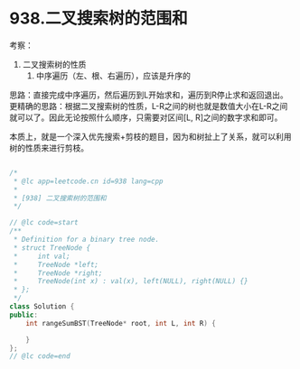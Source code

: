 # 938.二叉搜索树的范围和

考察：
1. 二叉搜索树的性质
    1. 中序遍历（左、根、右遍历），应该是升序的

思路：直接完成中序遍历，然后遍历到L开始求和，遍历到R停止求和返回退出。
更精确的思路：根据二叉搜索树的性质，L-R之间的树也就是数值大小在L-R之间就可以了。因此无论按照什么顺序，只需要对区间[L, R]之间的数字求和即可。


本质上，就是一个深入优先搜索+剪枝的题目，因为和树扯上了关系，就可以利用树的性质来进行剪枝。


```cpp

/*
 * @lc app=leetcode.cn id=938 lang=cpp
 *
 * [938] 二叉搜索树的范围和
 */

// @lc code=start
/**
 * Definition for a binary tree node.
 * struct TreeNode {
 *     int val;
 *     TreeNode *left;
 *     TreeNode *right;
 *     TreeNode(int x) : val(x), left(NULL), right(NULL) {}
 * };
 */
class Solution {
public:
    int rangeSumBST(TreeNode* root, int L, int R) {

    }
};
// @lc code=end
```

